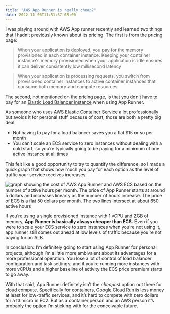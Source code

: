 ```yaml
---
title: "AWS App Runner is really cheap?"
date: 2022-11-06T11:51:37-08:00
---
```


I was playing around with AWS App runner recently and learned two things that I hadn’t previously known about its pricing. The first is from the pricing page:

> When your application is deployed, you pay for the memory provisioned in each container instance. Keeping your container instance's memory provisioned when your application is idle ensures it can deliver consistently low millisecond latency
> 

> When your application is processing requests, you switch from provisioned container instances to active container instances that consume both memory and compute resources
> 

The second, not mentioned on the pricing page, is that you don’t have to pay for an [Elastic Load Balancer instance](https://aws.amazon.com/elasticloadbalancing/pricing/) when using App Runner. 

As someone who uses [AWS Elastic Container Service](https://aws.amazon.com/ecs/) a lot professionally but avoids it for personal stuff because of cost, those are both a pretty big deal:

- Not having to pay for a load balancer saves you a flat $15 or so per month
- You can’t scale an ECS service to zero instances without dealing with a cold start, so you’re typically going to be paying for a minimum of one active instance at all times

This felt like a good opportunity to try to quantify the difference, so I made a quick graph that shows how much you pay for each option as the level of traffic your service receives increases:

![graph showing the cost of AWS App Runner and AWS ECS based on the number of active hours per month. The price of App Runner starts at around 5 dollars and increases linearly as the number of hours increase. The price of ECS is a flat 50 dollars per month. The two lines intersect at about 650 active hours](/app-runner-ecs.png)

If you’re using a single provisioned instance with 1 vCPU and 2GB of memory, **App Runner is basically always cheaper than ECS.** Even if you were to scale your ECS service to zero instances when you’re not using it, app runner still comes out ahead at low levels of traffic because you’re not paying for an ALB. 

In conclusion: I’m definitely going to start using App Runner for personal projects, although I’m a little more ambivalent about its advantages for a more professional operation. You lose a lot of control of load balancer configuration and task settings, and if you’re running more instances with more vCPUs and a higher baseline of activity the ECS price premium starts to go away.

With that said, App Runner definitely isn’t the _cheapest_ option out there for cloud compute. Specifically for containers, [Google Cloud Run](https://cloud.google.com/run#section-13) is less money at least for low-traffic services, and it’s hard to compete with zero dollars for a t3.micro in EC2. But as a container person and an AWS person it’s probably the option I’m sticking with for the conceivable future.

